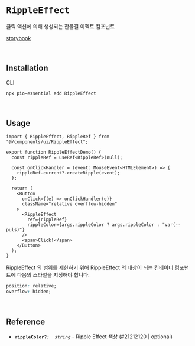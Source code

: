 # `RippleEffect`

클릭 액션에 의해 생성되는 잔물결 이펙트 컴포넌트

[storybook](https://6758546295e48c1f5cb91421-zthmjnwxmn.chromatic.com/?path=/docs/react-components-rippleeffect--docs)

<br/>

## Installation

CLI

```bash
npx pio-essential add RippleEffect
```

<br />

## Usage

```tsx
import { RippleEffect, RippleRef } from "@/components/ui/RippleEffect";

export function RippleEffectDemo() {
  const rippleRef = useRef<RippleRef>(null);

  const onClickHandler = (event: MouseEvent<HTMLElement>) => {
    rippleRef.current?.createRipple(event);
  };

  return (
    <Button
      onClick={(e) => onClickHandler(e)}
      className="relative overflow-hidden"
    >
      <RippleEffect
        ref={rippleRef}
        rippleColor={args.rippleColor ? args.rippleColor : "var(--puls)"}
      />
      <span>Click!</span>
    </Button>
  );
}
```

RippleEffect 의 범위를 제한하기 위해 RippleEffect 의 대상이 되는 컨테이너 컴포넌트에 다음의 스타일을 지정해야 합니다.

```css
position: relative;
overflow: hidden;
```

<br />

## Reference

- **`rippleColor?`**_`:  string`_ - Ripple Effect 색상 (#21212120 | optional)
